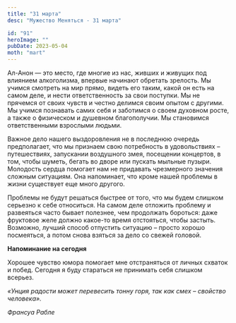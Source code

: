 ```yaml
---
title: "31 марта"
desc: "Мужество Меняться - 31 марта"

id: "91"
heroImage: ""
pubDate: 2023-05-04
moth: "mart"
---
```


Ал-Анон — это место, где многие из нас, живших и живущих под влиянием
алкоголизма, впервые начинают обретать зрелость. Мы учимся смотреть на мир
прямо, видеть его таким, какой он есть на самом деле, и нести ответственность
за свои поступки. Мы не прячемся от своих чувств и честно делимся своим опытом
с другими. Мы учимся познавать самих себя и заботимся о своем духовном росте,
а также о физическом и душевном благополучии. Мы становимся ответственными
взрослыми людьми.

Важное дело нашего выздоровления не в последнюю очередь предполагает, что мы
признаем свою потребность в удовольствиях – путешествиях, запускании
воздушного змея, посещении концертов, в том, чтобы шуметь, бегать во дворе или
пускать мыльные пузыри. Молодость сердца помогает нам не придавать чрезмерного
значения сложным ситуациям. Она напоминает, что кроме нашей проблемы в жизни
существует еще много другого.

Проблемы не будут решаться быстрее от того, что мы будем слишком серьезно к
себе относиться. На самом деле отложить проблему и развеяться часто бывает
полезнее, чем продолжать бороться: даже фруктовое желе должно какое-то время
отстояться, чтобы застыть. Возможно, лучший способ отпустить ситуацию – просто
хорошо посмеяться, а потом снова взяться за дело со свежей головой.

**Напоминание на сегодня**

Хорошее чувство юмора помогает мне отстраняться от личных схваток и побед.
Сегодня я буду стараться не принимать себя слишком всерьез.

_«Унция радости может перевесить тонну горя, так как смех – свойство
человека»._

_Франсуа Рабле_
